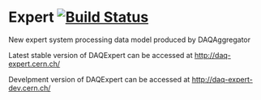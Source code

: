 # Expert [![Build Status](http://6713d71a.ngrok.io/jenkins/buildStatus/icon?job=DAQExpert&build=3)](http://6713d71a.ngrok.io/jenkins/job/DAQExpert/3/)
New expert system processing data model produced by DAQAggregator

Latest stable version of DAQExpert can be accessed at http://daq-expert.cern.ch/

Develpment version of DAQExpert can be accessed at http://daq-expert-dev.cern.ch/
